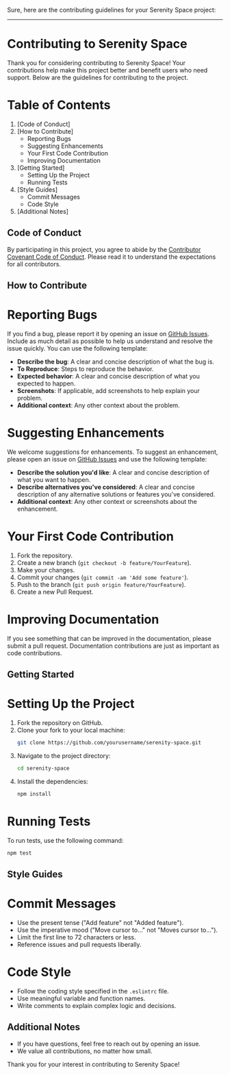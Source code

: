 Sure, here are the contributing guidelines for your Serenity Space project:

---

# Contributing to Serenity Space

Thank you for considering contributing to Serenity Space! Your contributions help make this project better and benefit users who need support. Below are the guidelines for contributing to the project.

# Table of Contents

1. [Code of Conduct]
2. [How to Contribute]
   - Reporting Bugs
   - Suggesting Enhancements
   - Your First Code Contribution
   - Improving Documentation
3. [Getting Started]
   - Setting Up the Project
   - Running Tests
4. [Style Guides]
   - Commit Messages
   - Code Style
5. [Additional Notes]

## Code of Conduct

By participating in this project, you agree to abide by the [Contributor Covenant Code of Conduct](CODE_OF_CONDUCT.md). Please read it to understand the expectations for all contributors.

## How to Contribute

# Reporting Bugs

If you find a bug, please report it by opening an issue on [GitHub Issues](https://github.com/yourusername/serenity-space/issues). Include as much detail as possible to help us understand and resolve the issue quickly. You can use the following template:

- **Describe the bug**: A clear and concise description of what the bug is.
- **To Reproduce**: Steps to reproduce the behavior.
- **Expected behavior**: A clear and concise description of what you expected to happen.
- **Screenshots**: If applicable, add screenshots to help explain your problem.
- **Additional context**: Any other context about the problem.

# Suggesting Enhancements

We welcome suggestions for enhancements. To suggest an enhancement, please open an issue on [GitHub Issues](https://github.com/yourusername/serenity-space/issues) and use the following template:

- **Describe the solution you'd like**: A clear and concise description of what you want to happen.
- **Describe alternatives you've considered**: A clear and concise description of any alternative solutions or features you've considered.
- **Additional context**: Any other context or screenshots about the enhancement.

# Your First Code Contribution

1. Fork the repository.
2. Create a new branch (`git checkout -b feature/YourFeature`).
3. Make your changes.
4. Commit your changes (`git commit -am 'Add some feature'`).
5. Push to the branch (`git push origin feature/YourFeature`).
6. Create a new Pull Request.

# Improving Documentation

If you see something that can be improved in the documentation, please submit a pull request. Documentation contributions are just as important as code contributions.

## Getting Started

# Setting Up the Project

1. Fork the repository on GitHub.
2. Clone your fork to your local machine:
    ```sh
    git clone https://github.com/yourusername/serenity-space.git
    ```
3. Navigate to the project directory:
    ```sh
    cd serenity-space
    ```
4. Install the dependencies:
    ```sh
    npm install
    ```

# Running Tests

To run tests, use the following command:
```sh
npm test
```

## Style Guides

# Commit Messages

- Use the present tense ("Add feature" not "Added feature").
- Use the imperative mood ("Move cursor to..." not "Moves cursor to...").
- Limit the first line to 72 characters or less.
- Reference issues and pull requests liberally.

# Code Style

- Follow the coding style specified in the `.eslintrc` file.
- Use meaningful variable and function names.
- Write comments to explain complex logic and decisions.

## Additional Notes

- If you have questions, feel free to reach out by opening an issue.
- We value all contributions, no matter how small.

Thank you for your interest in contributing to Serenity Space!
